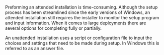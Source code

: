 Preforming an attended installation is time-consuming. Although the setup process has been streamlined since the early versions of Windows, an attended installation still requires the installer to monitor the setup program and input information. When it comes to large deployments there are several options for completing fully or
partially.

An unattended installation uses a script or configuration file to input the choices and settings that need to be made during setup. In Windows this is referred to as an answer file.

